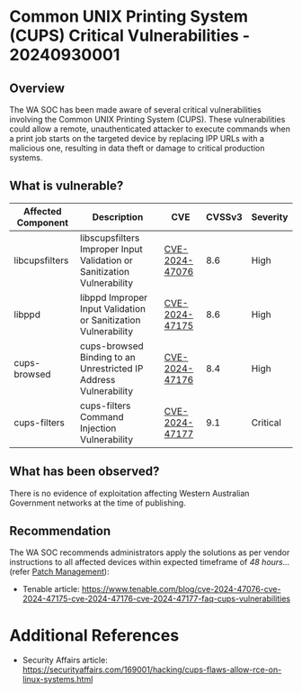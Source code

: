 # Common UNIX Printing System (CUPS) Critical Vulnerabilities - 20240930001

## Overview

The WA SOC has been made aware of several critical vulnerabilities involving the Common UNIX Printing System (CUPS). These vulnerabilities could allow a remote, unauthenticated attacker to execute commands when a print job starts on the targeted device by replacing IPP URLs with a malicious one, resulting in data theft or damage to critical production systems.

## What is vulnerable?

| Affected Component     | Description                                                                  | CVE                                                          | CVSSv3 | Severity  |
| -----------------------| -----------------------------------------------------------------------------|--------------------------------------------------------------|--------|---------- |
| libcupsfilters         | libscupsfilters Improper Input Validation or Sanitization Vulnerability      | [CVE-2024-47076](https://www.tenable.com/cve/CVE-2024-47076) | 8.6    | High      |
| libppd                 | libppd Improper Input Validation or Sanitization Vulnerability               | [CVE-2024-47175](https://www.tenable.com/cve/CVE-2024-47175) | 8.6    | High      |
| cups-browsed           | cups-browsed Binding to an Unrestricted IP Address Vulnerability             | [CVE-2024-47176](https://www.tenable.com/cve/CVE-2024-47176) | 8.4    | High      |
| cups-filters           | cups-filters Command Injection Vulnerability                                 | [CVE-2024-47177](https://www.tenable.com/cve/CVE-2024-47177) | 9.1    | Critical  |       

## What has been observed?

There is no evidence of exploitation affecting Western Australian Government networks at the time of publishing.

## Recommendation

The WA SOC recommends administrators apply the solutions as per vendor instructions to all affected devices within expected timeframe of *48 hours...* (refer [Patch Management](../guidelines/patch-management.md)):

- Tenable article: <https://www.tenable.com/blog/cve-2024-47076-cve-2024-47175-cve-2024-47176-cve-2024-47177-faq-cups-vulnerabilities>

# Additional References

- Security Affairs article: <https://securityaffairs.com/169001/hacking/cups-flaws-allow-rce-on-linux-systems.html>
